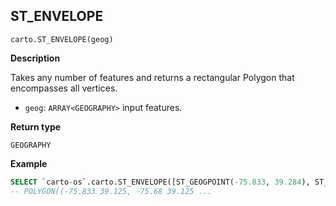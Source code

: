 ## ST_ENVELOPE

```sql:signature
carto.ST_ENVELOPE(geog)
```

**Description**

Takes any number of features and returns a rectangular Polygon that encompasses all vertices.

* `geog`: `ARRAY<GEOGRAPHY>` input features.

**Return type**

`GEOGRAPHY`

**Example**

``` sql
SELECT `carto-os`.carto.ST_ENVELOPE([ST_GEOGPOINT(-75.833, 39.284), ST_GEOGPOINT(-75.6, 39.984), ST_GEOGPOINT(-75.221, 39.125)]);
-- POLYGON((-75.833 39.125, -75.68 39.125 ...
```
